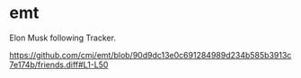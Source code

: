 # emt
Elon Musk following Tracker.

https://github.com/cmj/emt/blob/90d9dc13e0c691284989d234b585b3913c7e174b/friends.diff#L1-L50

